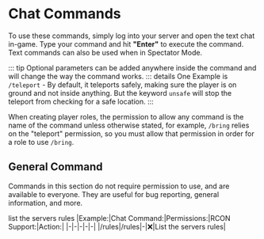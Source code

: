 # Chat Commands

To use these commands, simply log into your server and open the text chat in-game. Type your command and hit **"Enter"** to execute the command. Text commands can also be used when in Spectator Mode.

::: tip
Optional parameters can be added anywhere inside the command and will change the way the command works.
::: details
One Example is `/teleport` - By default, it teleports safely, making sure the player is on ground and not inside anything. But the keyword `unsafe` will stop the teleport from checking for a safe location.
:::

When creating player roles, the permission to allow any command is the name of the command unless otherwise stated, for example, `/bring` relies on the "teleport" permission, so you must allow that permission in order for a role to use `/bring`.

## General Command

Commands in this section do not require permission to use, and are available to everyone. They are useful for bug reporting, general information, and more.


list the servers rules
|Example:|Chat Command:|Permissions:|RCON Support:|Action:|
|-|-|-|-|-|
|/rules|/rules|-|:x:|List the servers rules|
